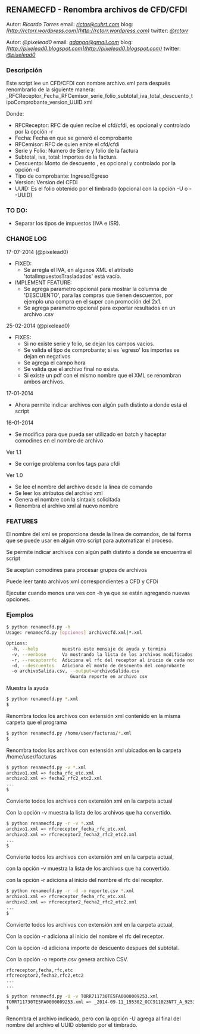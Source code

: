 RENAMECFD - Renombra archivos de CFD/CFDI
------------------------------------
Autor: *Ricardo Torres*
email: *[rictor@cuhrt.com](mailto:rictor@cuhrt.com)*
blog: *[http://rctorr.wordpress.com](http://rctorr.wordpress.com)*
twitter: *[@rctorr](http://www.twitter.com/rctorr)*

Autor: *@pixelead0*
email: *[adangq@gmail.com](mailto:adangq@gmail.com)*
blog: *[http://pixelead0.blogspot.com](http://pixelead0.blogspot.com)*
twitter: *[@pixelead0](http://www.twitter.com/pixelead0)*



### Descripción
Este script lee un CFD/CFDI con nombre archivo.xml para después renombrarlo
de la siguiente manera:
	_RFCReceptor_Fecha_RFCemisor_serie_folio_subtotal_iva_total_descuento_tipoComprobante_version_UUID.xml

Donde:
 * RFCReceptor: RFC de quien recibe el cfd/cfdi, es opcional y controlado por la opción -r
 * Fecha: Fecha en que se generó el comprobante
 * RFCemisor: RFC de quien emite el cfd/cfdi
 * Serie y Folio: Numero de Serie y folio de la factura
 * Subtotal, iva, total: Importes de la factura.
 * Descuento: Monto de descuento , es opcional y controlado por la opción -d
 * Tipo de comprobante: Ingreso/Egreso
 * Version: Version del CFDI
 * UUID: Es el folio obtenido por el timbrado (opcional con la opción -U o --UUID)


### TO DO:
  * Separar los tipos de impuestos (IVA e ISR).

### CHANGE LOG

 17-07-2014 (@pixelead0)
 - FIXED:
   - Se arregla el IVA, en algunos XML el atributo 'totalImpuestosTrasladados' está vacío.
 - IMPLEMENT FEATURE:
   - Se agrega parametro opcional para mostrar la columna de 'DESCUENTO', para las compras que tienen descuentos, por ejemplo una compra en el super con promoción del 2x1.
   - Se agrega parametro opcional para exportar resultados en un archivo .csv

 25-02-2014 (@pixelead0)
 - FIXES:
   - Si no existe serie y folio, se dejan los campos vacios.
   - Se valida el tipo de comprobante; si es 'egreso' los importes se dejan en negativos
   - Se agrega el campo hora
   - Se valida que el archivo final no exista.
   - Si existe un pdf con el mismo nombre que el XML se renombran ambos archivos.

 17-01-2014
 - Ahora permite indicar archivos con algún path distinto a donde está el
   script

 16-01-2014
 - Se modifica para que pueda ser utilizado en batch y haceptar comodines
   en el nombre de archivo

 Ver 1.1
 - Se corrige problema con los tags para cfdi

 Ver 1.0
 - Se lee el nombre del archivo desde la línea de comando
 - Se leer los atributos del archivo xml
 - Genera el nombre con la sintaxis solicitada
 - Renombra el archivo xml al nuevo nombre


### FEATURES

El nombre del xml se proporciona desde la línea de comandos, de tal forma que
se puede usar en algún otro script para automatizar el proceso.

Se permite indicar archivos con algún path distinto a donde se encuentra el
script

Se aceptan comodines para procesar grupos de archivos

Puede leer tanto archivos xml correspondientes a CFD y CFDi

Ejecutar cuando menos una ves con -h ya que se están agregando nuevas opciones.

### Ejemplos
```bash
$ python renamecfd.py -h
Usage: renamecfd.py [opciones] archivocfd.xml|*.xml

Options:
  -h, --help         muestra este mensaje de ayuda y termina
  -v, --verbose      Va mostrando la lista de los archivos modificados
  -r, --receptorrfc  Adiciona el rfc del receptor al inicio de cada nombre
  -d, --descuentos   Adiciona el monto de descuento del comprobante
  -o archivoSalida.csv, --output=archivoSalida.csv
                        Guarda reporte en archivo csv
```
Muestra la ayuda

```bash
$ python renamecfd.py *.xml
$
```
Renombra todos los archivos con extensión xml contenido en la misma carpeta que el programa

```bash
$ python renamecfd.py /home/user/facturas/*.xml
$
```
Renombra todos los archivos con extensión xml ubicados en la carpeta
/home/user/facturas

```bash
$ python renamecfd.py -v *.xml
archivo1.xml => fecha_rfc_etc.xml
archivo2.xml => fecha2_rfc2_etc2.xml
...
$
```
Convierte todos los archivos con extensión xml en la carpeta actual

Con la opción -v muestra la lista de los archivos que ha convertido.

```bash
$ python renamecfd.py -r -v *.xml
archivo1.xml => rfcreceptor_fecha_rfc_etc.xml
archivo2.xml => rfcreceptor2_fecha2_rfc2_etc2.xml
...
$
```
Convierte todos los archivos con extensión xml en la carpeta actual,

con la opción -v muestra la lista de los archivos que ha convertido.

con la opción -r adiciona al inicio del nombre el rfc del receptor.


```bash
$ python renamecfd.py -r -d -o reporte.csv *.xml
archivo1.xml => rfcreceptor_fecha_rfc_etc.xml
archivo2.xml => rfcreceptor2_fecha2_rfc2_etc2.xml
...
$
```
Convierte todos los archivos con extensión xml en la carpeta actual,

Con la opción -r adiciona al inicio del nombre el rfc del receptor.

Con la opción -d adiciona importe de descuento despues del subtotal.

Con la opción -o reporte.csv genera archivo CSV.

```
rfcreceptor,fecha,rfc,etc
rfcreceptor2,fecha2,rfc2,etc2
...
...
```

```bash
$ python renamecfd.py -U -v TORR711730TE5FA0000009253.xml 
TORR711730TE5FA0000009253.xml => _2014-09-11_195302_OCC911023NT7_A_9253_145.69_23.31_169.00_ingreso_3.2_E7F30F1C-5E41-4D44-B751-971746C3BDAE_.xml
$
```
Renombra el archivo indicado, pero con la opción -U agrega al final
del nombre del archivo el UUID obtenido por el timbrado.


